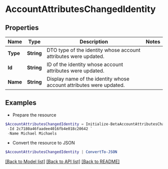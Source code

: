 # AccountAttributesChangedIdentity
## Properties

Name | Type | Description | Notes
------------ | ------------- | ------------- | -------------
**Type** | **String** | DTO type of the identity whose account attributes were updated. | 
**Id** | **String** | ID of the identity whose account attributes were updated. | 
**Name** | **String** | Display name of the identity whose account attributes were updated. | 

## Examples

- Prepare the resource
```powershell
$AccountAttributesChangedIdentity = Initialize-BetaAccountAttributesChangedIdentity  -Type IDENTITY `
 -Id 2c7180a46faadee4016fb4e018c20642 `
 -Name Michael Michaels
```

- Convert the resource to JSON
```powershell
$AccountAttributesChangedIdentity | ConvertTo-JSON
```

[[Back to Model list]](../README.md#documentation-for-models) [[Back to API list]](../README.md#documentation-for-api-endpoints) [[Back to README]](../README.md)

